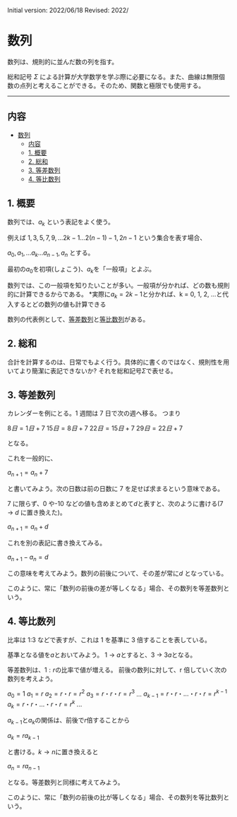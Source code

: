 Initial version: 2022/06/18
Revised: 2022/

# 数列

数列は、規則的に並んだ数の列を指す。

総和記号 $\Sigma$ による計算が大学数学を学ぶ際に必要になる。また、曲線は無限個数の点列と考えることができる。そのため、関数と極限でも使用する。

---

## 内容

- [数列](#数列)
  - [内容](#内容)
  - [1. 概要](#1-概要)
  - [2. 総和](#2-総和)
  - [3. 等差数列](#3-等差数列)
  - [4. 等比数列](#4-等比数列)

## 1. 概要

数列では、$a_k$ という表記をよく使う。

例えば
$1, 3, 5, 7, 9, ...2k - 1... 2(n - 1) - 1, 2n - 1$
という集合を表す場合、

${a_0, a_1,...a_k...a_{n - 1}, a_n}$
とする。

最初の$a_0$を初項(しょこう)、$a_k$を「一般項」とよぶ。

数列では、この一般項を知りたいことが多い。一般項が分かれば、どの数も規則的に計算できるからである。 \*実際に$a_k = 2k - 1$と分かれば、k = 0, 1, 2, ...と代入するとどの数列の値も計算できる

数列の代表例として、[等差数列](#3-等差数列)と[等比数列](#4-等比数列)がある。

## 2. 総和

合計を計算するのは、日常でもよく行う。具体的に書くのではなく、規則性を用いてより簡潔に表記できないか?
それを総和記号$Σ$で表せる。

## 3. 等差数列

カレンダーを例にとる。1 週間は 7 日で次の週へ移る。
つまり

$8日 = 1日 + 7$
$15日 = 8日 + 7$
$22日 = 15日 + 7$
$29日 = 22日 + 7$

となる。

これを一般的に、

$a_{n + 1} = a_n + 7$

と書いてみよう。次の日数は前の日数に 7 を足せば求まるという意味である。

7 に限らず、0 や-10 などの値も含めまとめて$d$と表すと、次のように書ける(7 → $d$ に置き換えた)。

$a_{n + 1} = a_n + d$

これを別の表記に書き換えてみる。

$a_{n + 1} - a_n = d$

この意味を考えてみよう。数列の前後について、その差が常に$d$ となっている。

このように、常に「数列の前後の差が等しくなる」場合、その数列を等差数列という。

## 4. 等比数列

比率は 1:3 などで表すが、これは 1 を基準に 3 倍することを表している。

基準となる値を$a$とおいてみよう。
1 → $a$とすると、3 → $3a$となる。

等差数列は、$1:r$の比率で値が増える。
前後の数列に対して、r 倍していく次の数列を考えよう。

$a_0 = 1$
$a_1 = r$
$a_2 = r・r = r ^ 2$
$a_3 = r・r・r = r ^ 3$
...
$a_{k - 1} = r・r・...・r・r = r ^ {k - 1}$
$a_k = r・r・...・r・r = r ^ k$
...

$a_{k - 1}$と$a_k$の関係は、前後で$r$倍することから

$a_k = ra_{k - 1}$

と書ける。$k → n$に置き換えると

$a_n = ra_{n - 1}$

となる。等差数列と同様に考えてみよう。

このように、常に「数列の前後の比が等しくなる」場合、その数列を等比数列という。
